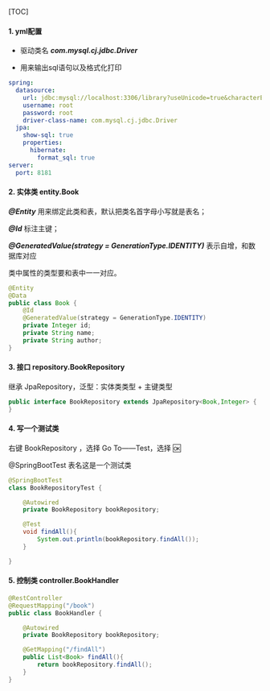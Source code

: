 [TOC]





#### 1. yml配置

* 驱动类名 ***com.mysql.cj.jdbc.Driver***

* 用来输出sql语句以及格式化打印

```yml
spring:
  datasource:
    url: jdbc:mysql://localhost:3306/library?useUnicode=true&characterEncoding=UTF-8&serverTimezone=Asia/Shanghai
    username: root
    password: root
    driver-class-name: com.mysql.cj.jdbc.Driver
  jpa:
    show-sql: true
    properties:
      hibernate:
        format_sql: true
server:
  port: 8181
```



#### 2. 实体类 entity.Book

***@Entity*** 用来绑定此类和表，默认把类名首字母小写就是表名；

***@Id*** 标注主键；

***@GeneratedValue(strategy = GenerationType.IDENTITY)*** 表示自增，和数据库对应

类中属性的类型要和表中一一对应。

```java
@Entity
@Data
public class Book {
    @Id
    @GeneratedValue(strategy = GenerationType.IDENTITY)
    private Integer id;
    private String name;
    private String author;
}
```



#### 3. 接口 repository.BookRepository

继承 JpaRepository，泛型：实体类类型 + 主键类型

```java
public interface BookRepository extends JpaRepository<Book,Integer> {
}
```



#### 4. 写一个测试类

右键 BookRepository ，选择 Go To——Test，选择 🆗

@SpringBootTest 表名这是一个测试类

```java
@SpringBootTest
class BookRepositoryTest {

    @Autowired
    private BookRepository bookRepository;

    @Test
    void findAll(){
        System.out.println(bookRepository.findAll());
    }

}
```



#### 5. 控制类 controller.BookHandler

```java
@RestController
@RequestMapping("/book")
public class BookHandler {

    @Autowired
    private BookRepository bookRepository;

    @GetMapping("/findAll")
    public List<Book> findAll(){
        return bookRepository.findAll();
    }
}
```

